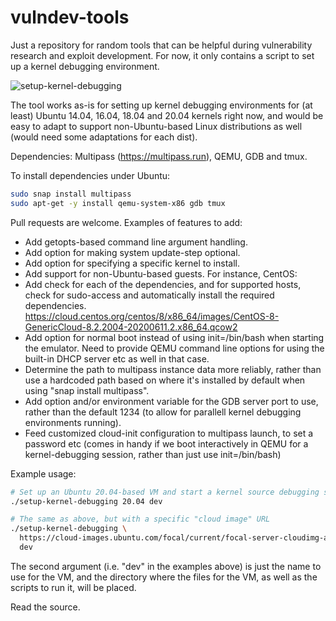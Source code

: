 # vulndev-tools

Just a repository for random tools that can be helpful during vulnerability
research and exploit development. For now, it only contains a script to set up
a kernel debugging environment.

![setup-kernel-debugging](setup-kernel-debugging.gif)

The tool works as-is for setting up kernel debugging environments for (at
least) Ubuntu 14.04, 16.04, 18.04 and 20.04 kernels right now, and would be
easy to adapt to support non-Ubuntu-based Linux distributions as well (would
need some adaptations for each dist).

Dependencies: Multipass (https://multipass.run), QEMU, GDB and tmux.

To install dependencies under Ubuntu:
```bash
sudo snap install multipass
sudo apt-get -y install qemu-system-x86 gdb tmux
```

Pull requests are welcome. Examples of features to add:

- Add getopts-based command line argument handling.
- Add option for making system update-step optional.
- Add option for specifying a specific kernel to install.
- Add support for non-Ubuntu-based guests. For instance, CentOS:
- Add check for each of the dependencies, and for supported hosts, check for
  sudo-access and automatically install the required dependencies.
  https://cloud.centos.org/centos/8/x86_64/images/CentOS-8-GenericCloud-8.2.2004-20200611.2.x86_64.qcow2
- Add option for normal boot instead of using init=/bin/bash when starting the
  emulator. Need to provide QEMU command line options for using the built-in
  DHCP server etc as well in that case.
- Determine the path to multipass instance data more reliably, rather than
  use a hardcoded path based on where it's installed by default when using
  "snap install multipass".
- Add option and/or environment variable for the GDB server port to use, rather
  than the default 1234 (to allow for parallell kernel debugging environments
  running).
- Feed customized cloud-init configuration to multipass launch, to set a
  password etc (comes in handy if we boot interactively in QEMU for a
  kernel-debugging session, rather than just use init=/bin/bash)

Example usage:

```bash
# Set up an Ubuntu 20.04-based VM and start a kernel source debugging session
./setup-kernel-debugging 20.04 dev

# The same as above, but with a specific "cloud image" URL
./setup-kernel-debugging \
  https://cloud-images.ubuntu.com/focal/current/focal-server-cloudimg-amd64.img \
  dev
```

The second argument (i.e. "dev" in the examples above) is just the name to use
for the VM, and the directory where the files for the VM, as well as the scripts
to run it, will be placed.

Read the source.
